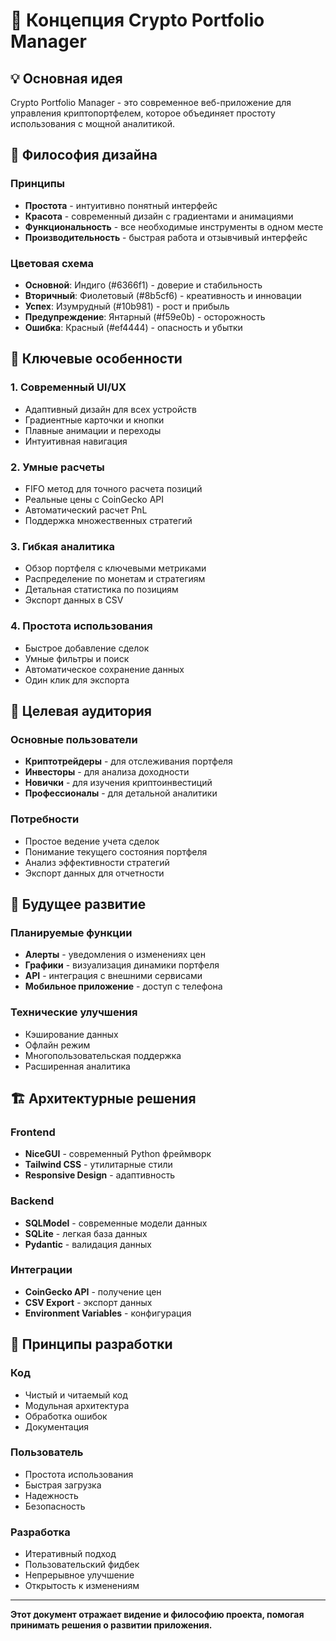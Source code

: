 # 🎯 Концепция Crypto Portfolio Manager

## 💡 Основная идея

Crypto Portfolio Manager - это современное веб-приложение для управления криптопортфелем, которое объединяет простоту использования с мощной аналитикой.

## 🎨 Философия дизайна

### Принципы
- **Простота** - интуитивно понятный интерфейс
- **Красота** - современный дизайн с градиентами и анимациями
- **Функциональность** - все необходимые инструменты в одном месте
- **Производительность** - быстрая работа и отзывчивый интерфейс

### Цветовая схема
- **Основной**: Индиго (#6366f1) - доверие и стабильность
- **Вторичный**: Фиолетовый (#8b5cf6) - креативность и инновации
- **Успех**: Изумрудный (#10b981) - рост и прибыль
- **Предупреждение**: Янтарный (#f59e0b) - осторожность
- **Ошибка**: Красный (#ef4444) - опасность и убытки

## 🚀 Ключевые особенности

### 1. Современный UI/UX
- Адаптивный дизайн для всех устройств
- Градиентные карточки и кнопки
- Плавные анимации и переходы
- Интуитивная навигация

### 2. Умные расчеты
- FIFO метод для точного расчета позиций
- Реальные цены с CoinGecko API
- Автоматический расчет PnL
- Поддержка множественных стратегий

### 3. Гибкая аналитика
- Обзор портфеля с ключевыми метриками
- Распределение по монетам и стратегиям
- Детальная статистика по позициям
- Экспорт данных в CSV

### 4. Простота использования
- Быстрое добавление сделок
- Умные фильтры и поиск
- Автоматическое сохранение данных
- Один клик для экспорта

## 🎯 Целевая аудитория

### Основные пользователи
- **Криптотрейдеры** - для отслеживания портфеля
- **Инвесторы** - для анализа доходности
- **Новички** - для изучения криптоинвестиций
- **Профессионалы** - для детальной аналитики

### Потребности
- Простое ведение учета сделок
- Понимание текущего состояния портфеля
- Анализ эффективности стратегий
- Экспорт данных для отчетности

## 🔮 Будущее развитие

### Планируемые функции
- **Алерты** - уведомления о изменениях цен
- **Графики** - визуализация динамики портфеля
- **API** - интеграция с внешними сервисами
- **Мобильное приложение** - доступ с телефона

### Технические улучшения
- Кэширование данных
- Офлайн режим
- Многопользовательская поддержка
- Расширенная аналитика

## 🏗 Архитектурные решения

### Frontend
- **NiceGUI** - современный Python фреймворк
- **Tailwind CSS** - утилитарные стили
- **Responsive Design** - адаптивность

### Backend
- **SQLModel** - современные модели данных
- **SQLite** - легкая база данных
- **Pydantic** - валидация данных

### Интеграции
- **CoinGecko API** - получение цен
- **CSV Export** - экспорт данных
- **Environment Variables** - конфигурация

## 💭 Принципы разработки

### Код
- Чистый и читаемый код
- Модульная архитектура
- Обработка ошибок
- Документация

### Пользователь
- Простота использования
- Быстрая загрузка
- Надежность
- Безопасность

### Разработка
- Итеративный подход
- Пользовательский фидбек
- Непрерывное улучшение
- Открытость к изменениям

---

**Этот документ отражает видение и философию проекта, помогая принимать решения о развитии приложения.**
